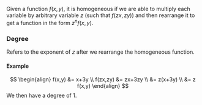 Given a function $f(x,y)$, it is homogeneous if we are able to multiply each variable by arbitrary variable $z$ (such that $f(zx, zy)$) and then rearrange it to get a function in the form $z^nf(x,y)$.
### Degree
Refers to the exponent of $z$ after we rearrange the homogeneous function.
#### Example
$$
\begin{align}
f(x,y) &= x+3y \\
f(zx,zy) &= zx+3zy \\
&= z(x+3y) \\
&= z f(x,y)
\end{align}
$$
We then have a degree of 1.